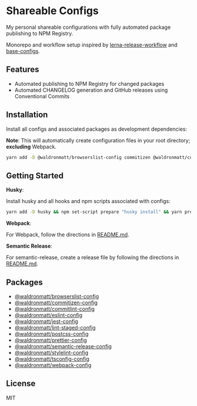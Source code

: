 # Shareable Configs

My personal shareable configurations with fully automated package publishing to NPM Registry.

Monorepo and workflow setup inspired by [lerna-release-workflow](https://github.com/jonwa/lerna-release-workflow) and [base-configs](https://github.com/demartini/base-configs).

## Features

- Automated publishing to NPM Registry for changed packages
- Automated CHANGELOG generation and GitHub releases using Conventional Commits

## Installation

Install all configs and associated packages as development dependencies:

**Note**: This will automatically create configuration files in your root directory; **excluding** Webpack.

```bash
yarn add -D @waldronmatt/browserslist-config commitizen @waldronmatt/commitizen-config @commitlint/cli @waldronmatt/commitlint-config eslint @waldronmatt/eslint-config jest @waldronmatt/jest-config lint-staged @waldronmatt/lint-staged-config postcss @waldronmatt/postcss-config prettier @waldronmatt/prettier-config semantic-release @waldronmatt/semantic-release-config stylelint @waldronmatt/stylelint-config @waldronmatt/tsconfig-config webpack webpack-merge webpack-cli @waldronmatt/webpack-config
```

## Getting Started

**Husky**:

Install husky and all hooks and npm scripts associated with configs:

```bash
yarn add -D husky && npm set-script prepare "husky install" && yarn prepare && npm set-script commit "git-cz" && npm set-script test "jest" && npx husky add .husky/commit-msg 'npx --no-install commitlint --edit' && npx husky add .husky/pre-commit 'npx --no-install lint-staged'
```

**Webpack**:

For Webpack, follow the directions in [README.md](https://github.com/waldronmatt/shareable-configs/tree/main/packages/webpack-config#readme).

**Semantic Release**:

For semantic-release, create a release file by following the directions in [README.md](https://github.com/waldronmatt/shareable-configs/tree/main/packages/semantic-release-config#readme).

## Packages

- [@waldronmatt/browserslist-config](https://github.com/waldronmatt/shareable-configs/tree/main/packages/browserslist-config#readme)
- [@waldronmatt/commitizen-config](https://github.com/waldronmatt/shareable-configs/tree/main/packages/commitizen-config#readme)
- [@waldronmatt/commitlint-config](https://github.com/waldronmatt/shareable-configs/tree/main/packages/commitlint-config#readme)
- [@waldronmatt/eslint-config](https://github.com/waldronmatt/shareable-configs/tree/main/packages/eslint-config#readme)
- [@waldronmatt/jest-config](https://github.com/waldronmatt/shareable-configs/tree/main/packages/jest-config#readme)
- [@waldronmatt/lint-staged-config](https://github.com/waldronmatt/shareable-configs/tree/main/packages/lint-staged-config#readme)
- [@waldronmatt/postcss-config](https://github.com/waldronmatt/shareable-configs/tree/main/packages/postcss-config#readme)
- [@waldronmatt/prettier-config](https://github.com/waldronmatt/shareable-configs/tree/main/packages/prettier-config#readme)
- [@waldronmatt/semantic-release-config](https://github.com/waldronmatt/shareable-configs/tree/main/packages/semantic-release-config#readme)
- [@waldronmatt/stylelint-config](https://github.com/waldronmatt/shareable-configs/tree/main/packages/stylelint-config#readme)
- [@waldronmatt/tsconfig-config](https://github.com/waldronmatt/shareable-configs/tree/main/packages/tsconfig-config#readme)
- [@waldronmatt/webpack-config](https://github.com/waldronmatt/shareable-configs/tree/main/packages/webpack-config#readme)

## License

MIT
